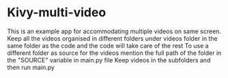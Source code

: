 Kivy-multi-video
================

This is an example app for accommodating multiple videos on same screen. Keep all the videos organised in different folders under videos folder in the same folder as the code and the code will take care of the rest
To use a different folder as source for the videos mention the full path of the folder in the "SOURCE" variable in main.py file
Keep videos in the subfolders and then run main.py
